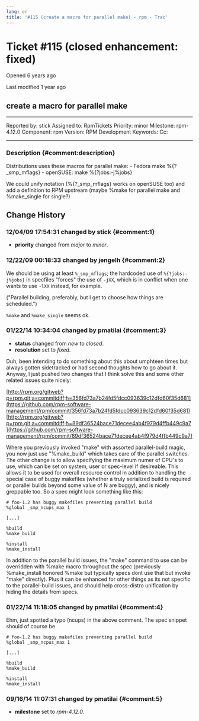 ```yaml
---
lang: en
title: '#115 (create a macro for parallel make) - rpm - Trac'
---
```


Ticket \#115 (closed enhancement: fixed)
========================================

Opened 6 years ago

Last modified 1 year ago

create a macro for parallel make
--------------------------------

  -------------- ------- -------------- -----------------
  Reported by:   stick   Assigned to:   RpmTickets
  Priority:      minor   Milestone:     rpm-4.12.0
  Component:     rpm     Version:       RPM Development
  Keywords:              Cc:            
                                        
  -------------- ------- -------------- -----------------

### Description {#comment:description}

Distributions uses these macros for parallel make: - Fedora make
%{?\_smp\_mflags} - openSUSE: make %{?jobs:-j%jobs}

We could unify notation (%{?\_smp\_mflags} works on openSUSE too) and
add a definition to RPM upstream (maybe %make for parallel make and
%make\_single for single?)

Change History
--------------

### 12/04/09 17:54:31 changed by stick {#comment:1}

-   **priority** changed from *major* to *minor*.

### 12/22/09 00:18:33 changed by jengelh {#comment:2}

We should be using at least `%_smp_mflags`; the hardcoded use of
`%{?jobs:-j%jobs}` in specfiles \"forces\" the use of `-jXX`, which is
in conflict when one wants to use `-lXX` instead, for example.

("Parallel building, preferably, but I get to choose how things are
scheduled.")

`%make` and `%make_single` seems ok.

### 01/22/14 10:34:04 changed by pmatilai {#comment:3}

-   **status** changed from *new* to *closed*.
-   **resolution** set to *fixed*.

Duh, been intending to do something about this about umphteen times but
always gotten sidetracked or had second thoughts how to go about it.
Anyway, I just pushed two changes that I think solve this and some other
related issues quite nicely:

[http://rpm.org/gitweb?p=rpm.git;a=commitdiff;h=356fd73a7b24fd5fdcc093639c12dfd60f35d681](https://github.com/rpm-software-management/rpm/commit/356fd73a7b24fd5fdcc093639c12dfd60f35d681)
[http://rpm.org/gitweb?p=rpm.git;a=commitdiff;h=89df36524bace71decee4ab4f979d4ffb449c9a7](https://github.com/rpm-software-management/rpm/commit/89df36524bace71decee4ab4f979d4ffb449c9a7)

Where you previously invoked \"make\" with assorted parallel-build
magic, you now just use \"%make\_build\" which takes care of the
parallel switches. The other change is to allow specifying the maximum
numer of CPU\'s to use, which can be set on system, user or spec-level
if desireable. This allows it to be used for overall resource control in
addition to handling the special case of buggy makefiles (whether a
truly serialized build is required or parallel builds beyond some value
of N are buggy), and is nicely greppable too. So a spec might look
something like this:

    # foo-1.2 has buggy makefiles preventing parallel build
    %global _smp_ncups_max 1

    [...]

    %build
    %make_build

    %install
    %make_install

In addition to the parallel build issues, the \"make\" command to use
can be overridden with %make macro throughout the spec (previously
%make\_install honored %make but typically specs dont use that but
invoke \"make\" directly). Plus it can be enhanced for other things as
its not specific to the parallel-build issues, and should help
cross-distro unification by hiding the details from specs.

### 01/22/14 11:18:05 changed by pmatilai {#comment:4}

Ehm, just spotted a typo (ncups) in the above comment. The spec snippet
should of course be

    # foo-1.2 has buggy makefiles preventing parallel build
    %global _smp_ncpus_max 1

    [...]

    %build
    %make_build

    %install
    %make_install

### 09/16/14 11:07:31 changed by pmatilai {#comment:5}

-   **milestone** set to *rpm-4.12.0*.
